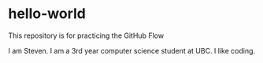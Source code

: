 # hello-world
This repository is for practicing the GitHub Flow

I am Steven. I am a 3rd year computer science student at UBC. I like coding.
